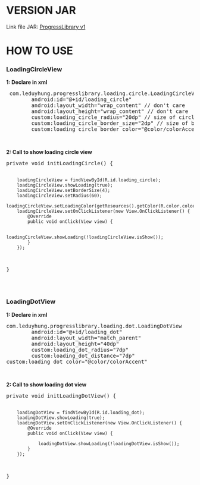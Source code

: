# VERSION JAR
Link file JAR: <a href="https://github.com/all-my-library/MyProgress/tree/master/library/myjar_v1" title="">ProgressLibrary v1</a>
# HOW TO USE
<h3>LoadingCircleView</h3>
<p><b>1: Declare in xml</b></p>
<pre> com.leduyhung.progresslibrary.loading.circle.LoadingCircleView
        android:id="@+id/loading_circle"
        android:layout_width="wrap_content" // don't care
        android:layout_height="wrap_content" // don't care
        custom:loading_circle_radius="20dp" // size of circle
        custom:loading_circle_border_size="2dp" // size of border loading
        custom:loading_circle_border_color="@color/colorAccent" // color border
</pre>
<br/>
<p><b>2: Call to show loading circle view</b></p>
<pre>
private void initLoadingCircle() {

        loadingCircleView = findViewById(R.id.loading_circle);
        loadingCircleView.showLoading(true);
        loadingCircleView.setBorderSize(4);
        loadingCircleView.setRadius(60);
        loadingCircleView.setLoadingColor(getResources().getColor(R.color.colorPrimary));
        loadingCircleView.setOnClickListener(new View.OnClickListener() {
            @Override
            public void onClick(View view) {

                loadingCircleView.showLoading(!loadingCircleView.isShow());
            }
        });
}
</pre>
<br/>
<h3>LoadingDotView</h3>
<p><b>1: Declare in xml</b></p>
<pre>
com.leduyhung.progresslibrary.loading.dot.LoadingDotView
        android:id="@+id/loading_dot"
        android:layout_width="match_parent"
        android:layout_height="40dp"
        custom:loading_dot_radius="7dp"
        custom:loading_dot_distance="7dp"
custom:loading_dot_color="@color/colorAccent"
</pre>
<br/>
<p><b>2: Call to show loading dot view</b></p>
<pre>
private void initLoadingDotView() {

        loadingDotView = findViewById(R.id.loading_dot);
        loadingDotView.showLoading(true);
        loadingDotView.setOnClickListener(new View.OnClickListener() {
            @Override
            public void onClick(View view) {

                loadingDotView.showLoading(!loadingDotView.isShow());
            }
        });
}
</pre>
